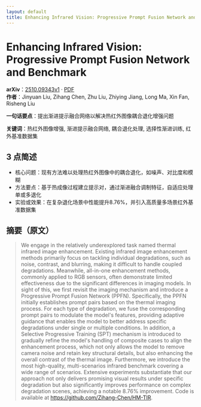 ```yaml
---
layout: default
title: Enhancing Infrared Vision: Progressive Prompt Fusion Network and Benchmark
---
```


# Enhancing Infrared Vision: Progressive Prompt Fusion Network and Benchmark
**arXiv**：[2510.09343v1](https://arxiv.org/abs/2510.09343) · [PDF](https://arxiv.org/pdf/2510.09343.pdf)  
**作者**：Jinyuan Liu, Zihang Chen, Zhu Liu, Zhiying Jiang, Long Ma, Xin Fan, Risheng Liu  

**一句话要点**：提出渐进提示融合网络以解决热红外图像耦合退化增强问题

**关键词**：热红外图像增强, 渐进提示融合网络, 耦合退化处理, 选择性渐进训练, 红外基准数据集

## 3 点简述
- 核心问题：现有方法难以处理热红外图像中的耦合退化，如噪声、对比度和模糊
- 方法要点：基于热成像过程建立提示对，通过渐进融合调制特征，自适应处理单或多退化
- 实验或效果：在复杂退化场景中性能提升8.76%，并引入高质量多场景红外基准数据集

## 摘要（原文）

> We engage in the relatively underexplored task named thermal infrared image
> enhancement. Existing infrared image enhancement methods primarily focus on
> tackling individual degradations, such as noise, contrast, and blurring, making
> it difficult to handle coupled degradations. Meanwhile, all-in-one enhancement
> methods, commonly applied to RGB sensors, often demonstrate limited
> effectiveness due to the significant differences in imaging models. In sight of
> this, we first revisit the imaging mechanism and introduce a Progressive Prompt
> Fusion Network (PPFN). Specifically, the PPFN initially establishes prompt
> pairs based on the thermal imaging process. For each type of degradation, we
> fuse the corresponding prompt pairs to modulate the model's features, providing
> adaptive guidance that enables the model to better address specific
> degradations under single or multiple conditions. In addition, a Selective
> Progressive Training (SPT) mechanism is introduced to gradually refine the
> model's handling of composite cases to align the enhancement process, which not
> only allows the model to remove camera noise and retain key structural details,
> but also enhancing the overall contrast of the thermal image. Furthermore, we
> introduce the most high-quality, multi-scenarios infrared benchmark covering a
> wide range of scenarios. Extensive experiments substantiate that our approach
> not only delivers promising visual results under specific degradation but also
> significantly improves performance on complex degradation scenes, achieving a
> notable 8.76\% improvement. Code is available at
> https://github.com/Zihang-Chen/HM-TIR.

